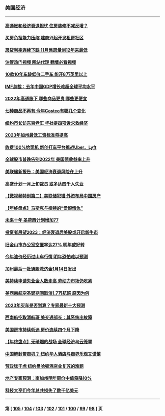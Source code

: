 ### 美国经济
---
#### [高通胀和经济衰退担忧 住房装修不减反增？](../../pages/ncid1078158/n13897518.md?01030045) 
#### [买房负担能力压缩 建商兴起开发租房社区](../../pages/ncid1078158/n13897499.md?01030045) 
#### [房贷利率连续下跌 11月售房量创12年来最低](../../pages/ncid1078158/n13897460.md?01030045) 
#### [油管热门视频 网站代理 翻墙必看视频](http://138.2.39.72:81/youtube.html?epic-marker?01030045)
#### [10款10年车龄低价二手车 能开8万英里以上](../../pages/ncid1078158/n13889391.md?01030045) 
#### [IMF总裁：去年中国GDP增长难超全球平均水平](../../pages/ncid1078158/n13897345.md?01030045) 
#### [2022年高通胀下 哪些商品更贵 哪些更便宜](../../pages/ncid1078158/n13896574.md?01030045) 
#### [七种商品不再有 今年Costco有哪几个变化](../../pages/ncid1078158/n13887450.md?01030045) 
#### [纽约市长访东百老汇 华社提四项诉求救经济](../../pages/ncid1078158/n13895912.md?01030045) 
#### [2023年加州最低工资标准将提高](../../pages/ncid1078158/n13895900.md?01030045) 
#### [收费100%给司机 新创打车平台挑战Uber、Lyft](../../pages/ncid1078158/n13895898.md?01030045) 
#### [全球股市普跌告别2022年 美国债收益率上升](../../pages/ncid1078158/n13895789.md?01030045) 
#### [美联储新报告：美国经济衰退风险在上升](../../pages/ncid1078158/n13895782.md?01030045) 
#### [高盛计划一月上旬裁员 或多达四千人失业](../../pages/ncid1078158/n13895512.md?01030045) 
#### [【微视频特别篇二】美联储犯错 外资布局中国房产](../../pages/ncid1078158/n13895476.md?01030045) 
#### [【年终盘点】马斯克与推特的“爱恨情仇”](../../pages/ncid1078158/n13893800.md?01030045) 
#### [未来十年 圣荷西计划增加77](../../pages/ncid1078158/n13895060.md?01030045) 
#### [投资者展望2023：经济衰退后美股或开启新牛市](../../pages/ncid1078158/n13894818.md?01030045) 
#### [旧金山市办公室空置率达27% 明年或好转](../../pages/ncid1078158/n13894923.md?01030045) 
#### [今年油价经历过山车行情 明年恐怕难以预测](../../pages/ncid1078158/n13894718.md?01030045) 
#### [加州最后一批通胀救济金1月14日发出](../../pages/ncid1078158/n13894797.md?01030045) 
#### [美持续申请失业金人数走高 劳动力市场仍吃紧](../../pages/ncid1078158/n13894697.md?01030045) 
#### [美西南航空圣诞期间取消1.7万航班 原因为何](../../pages/ncid1078158/n13894526.md?01030045) 
#### [2023年买车是否划算？专家最新十大预测](../../pages/ncid1078158/n13894139.md?01030045) 
#### [西南航空取消航班 美交通部长：其系统出故障](../../pages/ncid1078158/n13894016.md?01030045) 
#### [美国房市持续低迷 房价连续四个月下降](../../pages/ncid1078158/n13893897.md?01030045) 
#### [【年终盘点】无硝烟的战场 全球经济乌云笼罩](../../pages/ncid1078158/n13891799.md?01030045) 
#### [中国解封带商机？ 纽约华人酒店与商界乐观又谨慎](../../pages/ncid1078158/n13893301.md?01030045) 
#### [苛政猛于虎 纽约曼哈顿酒店业复苏的难题](../../pages/ncid1078158/n13893296.md?01030045) 
#### [地产专家预测：南加州明年房价中值将降10%](../../pages/ncid1078158/n13893212.md?01030045) 
#### [科技大亨们今年总共损失了数千亿美元](../../pages/ncid1078158/n13893213.md?01030045) 

---
#### 第 [ [105](./105.md?01030045) / [104](./104.md?01030045) / [103](./103.md?01030045) / [102](./102.md?01030045) / [101](./101.md?01030045) / [100](./100.md?01030045) / [99](./99.md?01030045) / [98](./98.md?01030045) ] 页
